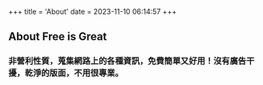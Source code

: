 +++
title = 'About'
date = 2023-11-10 06:14:57
+++

## About Free is Great

### 非營利性質，蒐集網路上的各種資訊，免費簡單又好用！沒有廣告干擾，乾淨的版面，不用很專業。
